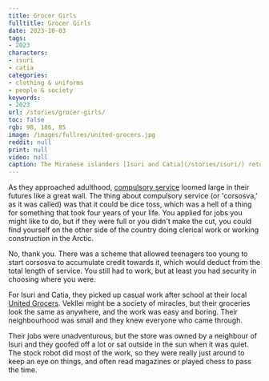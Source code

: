 ```yaml
---
title: Grocer Girls
fulltitle: Grocer Girls
date: 2023-10-03
tags:
- 2023
characters:
- isuri
- catia
categories:
- clothing & uniforms
- people & society
keywords:
- 2023
url: /stories/grocer-girls/
toc: false
rgb: 98, 186, 85
image: /images/fullres/united-grocers.jpg
reddit: null
print: null
video: null
caption: The Miranese islanders [Isuri and Catia](/stories/isuri/) return.
---
```

As they approached adulthood, [compulsory service](/corsosva/) loomed large in their futures like a great wall. The thing about compulsory service (or 'corsosva,' as it was called) was that it could be dice toss, which was a hell of a thing for something that took four years of your life. You applied for jobs you might like to do, but if they were full or you didn't make the cut, you could find yourself on the other side of the country doing clerical work or working construction in the Arctic.

No, thank you. There was a scheme that allowed teenagers too young to start corsosva to accumulate credit towards it, which would deduct from the total length of service. You still had to work, but at least you had security in choosing where you were.

For Isuri and Catia, they picked up casual work after school at their local [United Grocers](/united-grocers/). Vekllei might be a society of miracles, but their groceries look the same as anywhere, and the work was easy and boring. Their neighbourhood was small and they knew everyone who came through.

Their jobs were unadventurous, but the store was owned by a neighbour of Isuri and they goofed off a lot or sat outside in the sun when it was quiet. The stock robot did most of the work, so they were really just around to keep an eye on things, and often read magazines or played chess to pass the time.